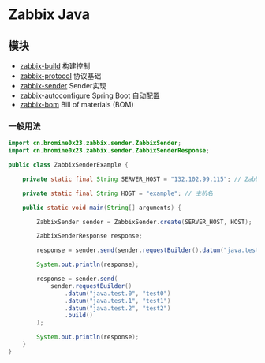 # Zabbix Java

## 模块

* [zabbix-build](.) 构建控制
* [zabbix-protocol](zabbix-protocol) 协议基础
* [zabbix-sender](zabbix-sender) Sender实现
* [zabbix-autoconfigure](zabbix-autoconfigure) Spring Boot 自动配置
* [zabbix-bom](zabbix-bom) Bill of materials (BOM)

### 一般用法

```java
import cn.bromine0x23.zabbix.sender.ZabbixSender;
import cn.bromine0x23.zabbix.sender.ZabbixSenderResponse;

public class ZabbixSenderExample {

	private static final String SERVER_HOST = "132.102.99.115"; // Zabbix服务器地址

	private static final String HOST = "example"; // 主机名

	public static void main(String[] arguments) {

		ZabbixSender sender = ZabbixSender.create(SERVER_HOST, HOST);

		ZabbixSenderResponse response; 

		response = sender.send(sender.requestBuilder().datum("java.test", "test").build());

		System.out.println(response);

		response = sender.send(
			sender.requestBuilder()
				.datum("java.test.0", "test0")
				.datum("java.test.1", "test1")
				.datum("java.test.2", "test2")
				.build()
		);

		System.out.println(response);
	}
}
```


